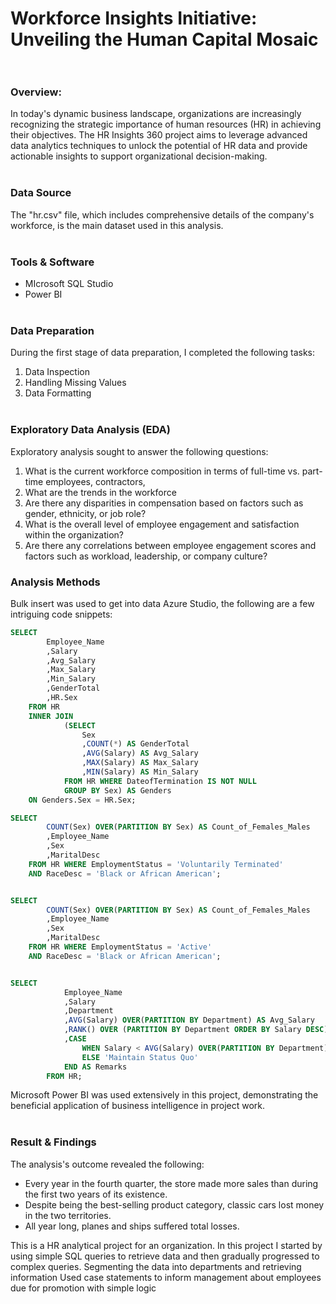 # Workforce Insights Initiative: Unveiling the Human Capital Mosaic <br/><br/>
### Overview: 
In today's dynamic business landscape, organizations are increasingly recognizing the strategic importance of human resources (HR) in achieving their objectives. The HR Insights 360 project aims to leverage advanced data analytics techniques to unlock the potential of HR data and provide actionable insights to support organizational decision-making.
 <br/><br/>

### Data Source
The "hr.csv" file, which includes comprehensive details of the company's workforce, is the main dataset used in this analysis.
<br/><br/>

### Tools & Software
-  MIcrosoft SQL Studio
-  Power BI
<br/><br/>

### Data Preparation
During the first stage of data preparation, I completed the following tasks:
1.  Data Inspection
2.  Handling Missing Values
3.  Data Formatting
<br/><br/>

### Exploratory Data Analysis (EDA)
Exploratory analysis sought to answer the following questions:
1. What is the current workforce composition in terms of full-time vs. part-time employees, contractors, 
2. What are the trends in the workforce
3. Are there any disparities in compensation based on factors such as gender, ethnicity, or job role?
4. What is the overall level of employee engagement and satisfaction within the organization?
5. Are there any correlations between employee engagement scores and factors such as workload, leadership, or company culture?

### Analysis Methods
Bulk insert was used to get into data Azure Studio, the following are a few intriguing code snippets:
~~~ SQL
SELECT 
		Employee_Name 
		,Salary
		,Avg_Salary
		,Max_Salary
		,Min_Salary
		,GenderTotal
		,HR.Sex
	FROM HR
	INNER JOIN
			(SELECT 
				Sex
				,COUNT(*) AS GenderTotal
				,AVG(Salary) AS Avg_Salary
				,MAX(Salary) AS Max_Salary
				,MIN(Salary) AS Min_Salary
			FROM HR WHERE DateofTermination IS NOT NULL
			GROUP BY Sex) AS Genders
	ON Genders.Sex = HR.Sex;

SELECT 
		COUNT(Sex) OVER(PARTITION BY Sex) AS Count_of_Females_Males
		,Employee_Name
		,Sex
		,MaritalDesc
	FROM HR WHERE EmploymentStatus = 'Voluntarily Terminated' 
	AND RaceDesc = 'Black or African American';


SELECT 
		COUNT(Sex) OVER(PARTITION BY Sex) AS Count_of_Females_Males
		,Employee_Name
		,Sex
		,MaritalDesc
	FROM HR WHERE EmploymentStatus = 'Active' 
	AND RaceDesc = 'Black or African American';


SELECT
			Employee_Name
			,Salary
			,Department
			,AVG(Salary) OVER(PARTITION BY Department) AS Avg_Salary
			,RANK() OVER (PARTITION BY Department ORDER BY Salary DESC) AS High_Earners
			,CASE
				WHEN Salary < AVG(Salary) OVER(PARTITION BY Department) THEN 'Due for Promotion'
				ELSE 'Maintain Status Quo'
			END AS Remarks
		FROM HR;	

~~~
Microsoft Power BI was used extensively in this project, demonstrating the beneficial application of business intelligence in project work.
<br/><br/>

### Result & Findings
The analysis's outcome revealed the following:
- Every year in the fourth quarter, the store made more sales than during the first two years of its existence.
- Despite being the best-selling product category, classic cars lost money in the two territories.
- All year long, planes and ships suffered total losses.







This is a HR analytical project for an organization. 
In this project I started by using simple SQL queries to retrieve data and then gradually progressed to complex queries. 
Segmenting the data into departments and retrieving information
Used case statements to inform management about employees due for promotion with simple logic
